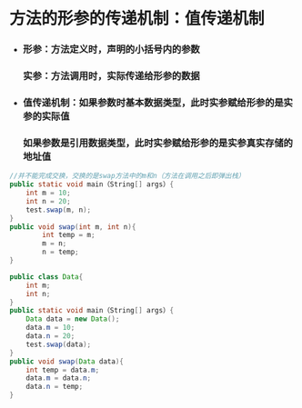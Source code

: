 # 方法的形参的传递机制：值传递机制

- ### 形参：方法定义时，声明的小括号内的参数

  ### 实参：方法调用时，实际传递给形参的数据

- ### 值传递机制：如果参数时基本数据类型，此时实参赋给形参的是实参的实际值

  ###                        如果参数是引用数据类型，此时实参赋给形参的是实参真实存储的地址值

```java
//并不能完成交换，交换的是swap方法中的m和n（方法在调用之后即弹出栈）
public static void main（String[] args）{
	int m =	10;
    int n = 20;
    test.swap(m, n);
}	
public void swap(int m, int n){
    	int temp = m;
    	m = n;
    	n = temp;
}
```

```java
public class Data{
    int m;
    int n;
}
public static void main（String[] args）{
    Data data = new Data();
    data.m = 10;
    data.n = 20;
    test.swap(data);
}
public void swap(Data data){
    int temp = data.m;
    data.m = data.n;
    data.n = temp;
}
```

